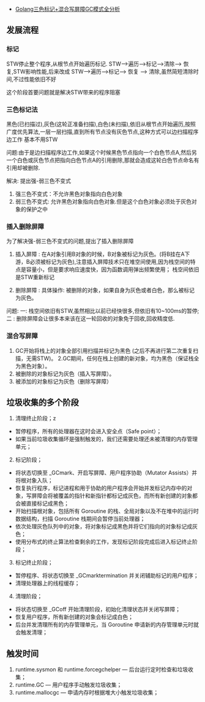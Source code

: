 * [Golang三色标记+混合写屏障GC模式全分析](https://github.com/aceld/golang/blob/main/5%E3%80%81Golang%E4%B8%89%E8%89%B2%E6%A0%87%E8%AE%B0%2B%E6%B7%B7%E5%90%88%E5%86%99%E5%B1%8F%E9%9A%9CGC%E6%A8%A1%E5%BC%8F%E5%85%A8%E5%88%86%E6%9E%90.md)

## 发展流程

### 标记
STW停止整个程序,从根节点开始遍历标记. STW-->遍历-->标记-->清除--> 恢复,STW影响性能,后来改成 STW-->遍历-->标记--> 恢复 --> 清除,虽然简短清除时间,不过性能依旧不好

这个阶段首要问题就是解决STW带来的程序阻塞

### 三色标记法
黑色(已扫描过),灰色(这轮正准备扫描),白色(未扫描),依旧从根节点开始遍历,按照广度优先算法,一层一层扫描,直到所有节点没有灰色节点,这种方式可以边扫描程序边工作 基本不用STW

问题:由于是边扫描程序边工作,如果这个时候黑色节点指向一个白色节点A,然后另一个白色或灰色节点把指向白色节点A的引用删除,那就会造成这轮白色节点命名有引用却被删除.

解决: 提出强-弱三色不变式
1. 强三色不变式：不允许黑色对象指向白色对象
2. 弱三色不变式: 允许黑色对象指向白色对象.但是这个白色对象必须处于灰色对象的保护之中

### 插入删除屏障
为了解决强-弱三色不变式的问题,提出了插入删除屏障

1. 插入屏障 : 在A对象引用B对象的时候，B对象被标记为灰色。(将B挂在A下游，B必须被标记为灰色),注意插入屏障技术只在堆空间使用,因为栈空间的特点是容量小，但是要求响应速度快，因为函数调用弹出频繁使用；
栈空间依旧是STW重新标记

2. 删除屏障 : 具体操作: 被删除的对象，如果自身为灰色或者白色，那么被标记为灰色。

问题: 一: 栈空间依旧有STW,虽然相比以前已经快很多,但依旧有10~100ms的暂停; 二 : 删除屏障会让很多本来该在这一轮回收的对象免于回收,回收精度低.

### 混合写屏障
1. GC开始将栈上的对象全部引用扫描并标记为黑色 (之后不再进行第二次重复扫描，无需STW)。
2.GC期间，任何在栈上创建的新对象，均为黑色（保证栈全为黑色对象）。
3. 被删除的对象标记为灰色（插入写屏障）。
4. 被添加的对象标记为灰色（删除写屏障）


## 垃圾收集的多个阶段
1. 清理终止阶段；z
  + 暂停程序，所有的处理器在这时会进入安全点（Safe point）；
  +  如果当前垃圾收集循环是强制触发的，我们还需要处理还未被清理的内存管理单元；
2. 标记阶段；
  + 将状态切换至 _GCmark、开启写屏障、用户程序协助（Mutator Assists）并将根对象入队；
  + 恢复执行程序，标记进程和用于协助的用户程序会开始并发标记内存中的对象，写屏障会将被覆盖的指针和新指针都标记成灰色，而所有新创建的对象都会被直接标记成黑色；
  + 开始扫描根对象，包括所有 Goroutine 的栈、全局对象以及不在堆中的运行时数据结构，扫描 Goroutine 栈期间会暂停当前处理器；
  + 依次处理灰色队列中的对象，将对象标记成黑色并将它们指向的对象标记成灰色；
  + 使用分布式的终止算法检查剩余的工作，发现标记阶段完成后进入标记终止阶段；
3. 标记终止阶段；
  + 暂停程序、将状态切换至 _GCmarktermination 并关闭辅助标记的用户程序；
  + 清理处理器上的线程缓存；
4. 清理阶段；
  + 将状态切换至 _GCoff 开始清理阶段，初始化清理状态并关闭写屏障；
  + 恢复用户程序，所有新创建的对象会标记成白色；
  + 后台并发清理所有的内存管理单元，当 Goroutine 申请新的内存管理单元时就会触发清理；

## 触发时间
1. runtime.sysmon 和 runtime.forcegchelper — 后台运行定时检查和垃圾收集；
2. runtime.GC — 用户程序手动触发垃圾收集；
3. runtime.mallocgc — 申请内存时根据堆大小触发垃圾收集；

